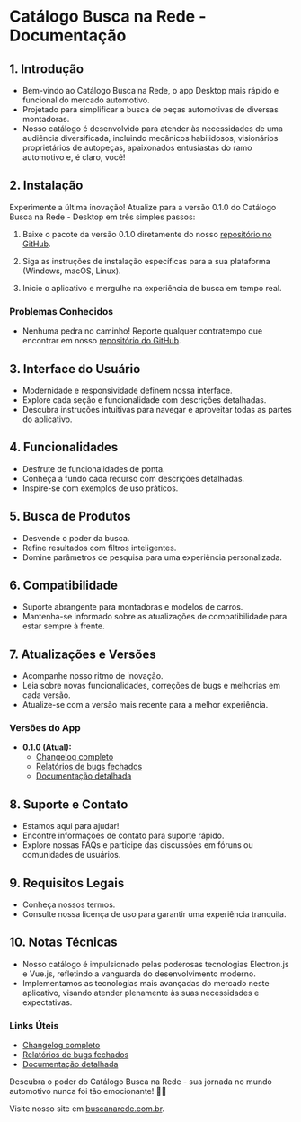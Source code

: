 # Catálogo Busca na Rede - Documentação

## 1. Introdução
- Bem-vindo ao Catálogo Busca na Rede, o app Desktop mais rápido e funcional do mercado automotivo.
- Projetado para simplificar a busca de peças automotivas de diversas montadoras.
- Nosso catálogo é desenvolvido para atender às necessidades de uma audiência diversificada, incluindo mecânicos habilidosos, visionários proprietários de autopeças, apaixonados entusiastas do ramo automotivo e, é claro, você!

## 2. Instalação
   
  Experimente a última inovação! Atualize para a versão 0.1.0 do Catálogo Busca na Rede - Desktop em três simples passos:

  1. Baixe o pacote da versão 0.1.0 diretamente do nosso [repositório no GitHub](URL).
  
  2. Siga as instruções de instalação específicas para a sua plataforma (Windows, macOS, Linux).

  3. Inicie o aplicativo e mergulhe na experiência de busca em tempo real.

  ### Problemas Conhecidos
  - Nenhuma pedra no caminho! Reporte qualquer contratempo que encontrar em nosso [repositório do GitHub](URL).

## 3. Interface do Usuário
   - Modernidade e responsividade definem nossa interface.
   - Explore cada seção e funcionalidade com descrições detalhadas.
   - Descubra instruções intuitivas para navegar e aproveitar todas as partes do aplicativo.

## 4. Funcionalidades
   - Desfrute de funcionalidades de ponta.
   - Conheça a fundo cada recurso com descrições detalhadas.
   - Inspire-se com exemplos de uso práticos.

## 5. Busca de Produtos
   - Desvende o poder da busca.
   - Refine resultados com filtros inteligentes.
   - Domine parâmetros de pesquisa para uma experiência personalizada.

## 6. Compatibilidade
   - Suporte abrangente para montadoras e modelos de carros.
   - Mantenha-se informado sobre as atualizações de compatibilidade para estar sempre à frente.

## 7. Atualizações e Versões
   - Acompanhe nosso ritmo de inovação.
   - Leia sobre novas funcionalidades, correções de bugs e melhorias em cada versão.
   - Atualize-se com a versão mais recente para a melhor experiência.

   ### Versões do App
   - **0.1.0 (Atual):**
     - [Changelog completo](URL)
     - [Relatórios de bugs fechados](URL)
     - [Documentação detalhada](URL)

## 8. Suporte e Contato
   - Estamos aqui para ajudar!
   - Encontre informações de contato para suporte rápido.
   - Explore nossas FAQs e participe das discussões em fóruns ou comunidades de usuários.

## 9. Requisitos Legais
   - Conheça nossos termos.
   - Consulte nossa licença de uso para garantir uma experiência tranquila.

## 10. Notas Técnicas
   - Nosso catálogo é impulsionado pelas poderosas tecnologias Electron.js e Vue.js, refletindo a vanguarda do desenvolvimento moderno.
   - Implementamos as tecnologias mais avançadas do mercado neste aplicativo, visando atender plenamente às suas necessidades e expectativas.

### Links Úteis
- [Changelog completo](URL)
- [Relatórios de bugs fechados](URL)
- [Documentação detalhada](URL)

Descubra o poder do Catálogo Busca na Rede - sua jornada no mundo automotivo nunca foi tão emocionante! 🚗💨

Visite nosso site em [buscanarede.com.br](https://buscanarede.com.br).
